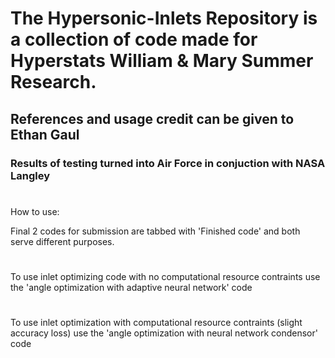 # The Hypersonic-Inlets Repository is a collection of code made for Hyperstats William & Mary Summer Research.
## References and usage credit can be given to Ethan Gaul
### Results of testing turned into Air Force in conjuction with NASA Langley
#
How to use:

Final 2 codes for submission are tabbed with 'Finished code' and both serve different purposes.
#
To use inlet optimizing code with no computational resource contraints
  use the 'angle optimization with adaptive neural network' code
#	
To use inlet optimization with computational resource contraints (slight accuracy loss)
  use the 'angle optimization with neural network condensor' code
